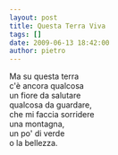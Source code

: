 ```yaml
---
layout: post
title: Questa Terra Viva
tags: []
date: 2009-06-13 18:42:00
author: pietro
---
```

Ma su questa terra<br/>c'è ancora qualcosa<br/>un fiore da salutare<br/>qualcosa da guardare,<br/>che mi faccia sorridere<br/>una montagna,<br/>un po' di verde<br/>o la bellezza.
